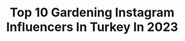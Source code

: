 ---
title: Top 10 Gardening Instagram Influencers In Turkey In 2023
description: >-
  Find top gardening Instagram influencers in Turkey in 2023. Most popular hashtags: #garden #love #instagood #gardening.
platform: Instagram
hits: 9
text_top: See the top-rated Instagram profiles on inBeat.
text_bottom: Our platform holds 9 Instagram influencers like this in Turkey for you to contact.
profiles:
  - username: "aydindincaslan"
    fullname: >-
      Aydın DİNÇASLAN
    bio: >-
      Botanist. I love nature and naturalness.☀️🌱🌵🌴🐾🎋🦋🍁🦎🌾🕊 All photos are mine own.
    location: "Turkey"
    followers: 7194
    engagement: 701
    commentsToLikes: 0.020100
    id: ck9wdek4kfai00j786y0i1k3w
    verified: false
    hashtags: "#flowers, #photographer, #landscaping, #palmtrees"
  - username: "aycasarc"
    fullname: >-
      Ayca Sarc
    bio: >-
      Istanbul, Turkey #yorganlarfora_aycasarc #mehrymuxyorganlarfora Ottoman Empire Tshirts
    location: "Turkey"
    followers: 91272
    engagement: 200
    commentsToLikes: 0.079074
    id: ck15q7es41g1k0i19eojewmw5
    verified: false
    hashtags: "#artisanal, #mehrymuxyorganlarfora, #athome, #cnttraveler"
  - username: "photocameramans"
    fullname: >-
      Kişisel Blok
    bio: >-
      Her fotoğraf aynı zamanda fotoğrafçının hayatına dair bir kayıttır. Özcan YURDALAN
    location: "Turkey"
    followers: 13572
    engagement: 1148
    commentsToLikes: 0.022387
    id: ck9hb2352f1yg0j78pq4xkwj7
    verified: false
    hashtags: "#instagood, #love, #flowerpower, #green"
  - username: "alyagram_2017"
    fullname: >-
      Alya' nın dünyası
    bio: >-
      Fotoğraf makinasının en önemli parçası onun 30 cm arkasında durandır.📷
    location: "Turkey"
    followers: 12155
    engagement: 1572
    commentsToLikes: 0.025893
    id: ckaovdxx146q40i78j8ailxye
    verified: false
    hashtags: "#love, #instagram, #photo, #canon"
  - username: "_zariffhanimmm"
    fullname: >-
      Zarifhanım ☁️
    bio: >-
      ☁️Bir Karadeniz’linin Doğuya uzanan yolculuğu ☁️Sade bir yaşam ,dingin bir hayat 📸📕🪴☕️ 💌Reklam ve Tanıtım için DM
    location: "Turkey"
    followers: 27907
    engagement: 215
    commentsToLikes: 0.171348
    id: ck8t6jhsodv9h0j780jp6dhsz
    verified: false
    hashtags: "#kes, #reels, #garden, #interiorlovers"
  - username: "belkis.stam"
    fullname: >-
      belkis st
    bio: >-
      Pharmacognosy •Full time PhD student, part time adventure seeker. CoF: @melkisorganics ~كن صاحب رسالة، كن صاحب قضية~ 📍🇹🇷📍🇩🇿 Youtube
    location: "Turkey"
    followers: 10163
    engagement: 565
    commentsToLikes: 0.023477
    id: ck5bw4seil0320i11loyirrza
    verified: false
    hashtags: "#smiley, #lifestyle, #love, #comfort"
  - username: "enis0kalimashi"
    fullname: >-
      
    bio: >-
      💸💷💳İLETİŞİM NO 📞0538 616 6870📞SENİN CESARET EDEMEDİĞİNİ YAPANLAR SENİN ÖZENDİĞİN HAYATI YAŞARLAR %100 GÜVEN %100GARANTİ %100 💸
    location: "Turkey"
    followers: 28785
    engagement: 210
    commentsToLikes: 0.020067
    id: ck15s77m3bkmk0i19g3b5feiu
    verified: false
    hashtags: "#beagleuk, #beagleworld, #walkiestime, #hound"
  - username: "butikevlersapanca"
    fullname: >-
      Butik Evler Sapanca
    bio: >-
      Günlük Kiralık🏡Müstakil ve Havuzlu Villalar First Tiny House 🏡 concept in Turkey🇹🇷 Çalışma saati 10:00-19:00 arasıdır.
    location: "Turkey"
    followers: 93612
    engagement: 189
    commentsToLikes: 0.087743
    id: ck5pyz2t0yioq0i11krc3wm7g
    verified: false
    hashtags: "#sakarya, #decorationideas, #holiday, #decor"
  - username: "kaktus_gunlugum"
    fullname: >-
      CactuSmaN CollectioN 🌵
    bio: >-
      ĸaĸтüѕ вιlgιѕι,вaĸıмı🌵 • özel тür ĸaĸтüѕler • ĸαĸтüѕ ĸoleĸѕιyoɴυм © • ғoтoğrαғlαr şαнѕıмα evιмdeĸι ĸαĸтüѕleriмe αiттir αlıɴтı yoĸтυr👋 Satış Yokk Hobby
    location: "Turkey"
    followers: 13321
    engagement: 501
    commentsToLikes: 0.064735
    id: ck8tdcskh2u6e0j78h8i8epqy
    verified: false
    hashtags: "#astropytumasterias, #cactus, #cactilove, #plant"
---